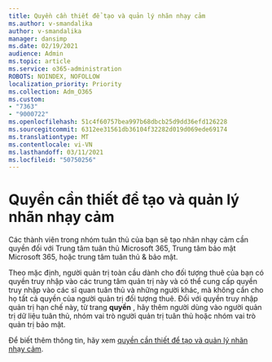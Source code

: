 ```yaml
---
title: Quyền cần thiết để tạo và quản lý nhãn nhạy cảm
ms.author: v-smandalika
author: v-smandalika
manager: dansimp
ms.date: 02/19/2021
audience: Admin
ms.topic: article
ms.service: o365-administration
ROBOTS: NOINDEX, NOFOLLOW
localization_priority: Priority
ms.collection: Adm_O365
ms.custom:
- "7363"
- "9000722"
ms.openlocfilehash: 51c4f60757bea997b68dbcb25d9dd36efd126228
ms.sourcegitcommit: 6312ee31561db36104f32282d019d069ede69174
ms.translationtype: MT
ms.contentlocale: vi-VN
ms.lasthandoff: 03/11/2021
ms.locfileid: "50750256"
---
```

# <a name="permissions-required-to-create-and-manage-sensitivity-labels"></a>Quyền cần thiết để tạo và quản lý nhãn nhạy cảm

Các thành viên trong nhóm tuân thủ của bạn sẽ tạo nhãn nhạy cảm cần quyền đối với Trung tâm tuân thủ Microsoft 365, Trung tâm bảo mật Microsoft 365, hoặc trung tâm tuân thủ & bảo mật.

Theo mặc định, người quản trị toàn cầu dành cho đối tượng thuê của bạn có quyền truy nhập vào các trung tâm quản trị này và có thể cung cấp quyền truy nhập vào các sĩ quan tuân thủ và những người khác, mà không cần cho họ tất cả quyền của người quản trị đối tượng thuê. Đối với quyền truy nhập quản trị hạn chế này, từ trang **quyền** , hãy thêm người dùng vào người quản trị dữ liệu tuân thủ, nhóm vai trò người quản trị tuân thủ hoặc nhóm vai trò quản trị bảo mật.

Để biết thêm thông tin, hãy xem [quyền cần thiết để tạo và quản lý nhãn nhạy cảm](https://docs.microsoft.com/microsoft-365/compliance/get-started-with-sensitivity-labels).